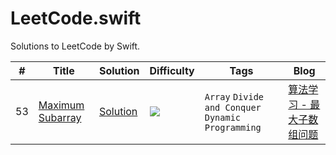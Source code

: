 # LeetCode.swift

Solutions to LeetCode by Swift.

| # | Title | Solution | Difficulty | Tags | Blog |
| --- | --- | --- | --- | --- | --- |
| 53 | [Maximum Subarray](https://leetcode.com/problems/maximum-subarray/description/) | [Solution](https://github.com/yeziahehe/LeetCode.swift/blob/master/LeetCode.swift/Solution/053_MaximumSubarray/MaximumSubarray.swift) | ![](https://img.shields.io/badge/%20Difficulty-Easy-brightgreen.svg) | `Array` `Divide and Conquer` `Dynamic Programming` | [算法学习 - 最大子数组问题](http://yeziahehe.com/2017/09/21/MaximumSubArray/) |
